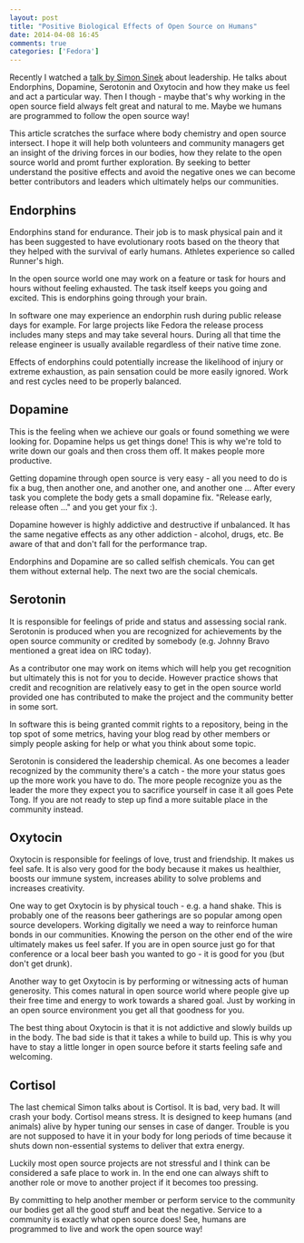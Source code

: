 ```yaml
---
layout: post
title: "Positive Biological Effects of Open Source on Humans"
date: 2014-04-08 16:45
comments: true
categories: ['Fedora']
---
```


Recently I watched a [talk by Simon Sinek](http://www.youtube.com/watch?v=ReRcHdeUG9Y)
about leadership. He talks about Endorphins, Dopamine, Serotonin and Oxytocin
and how they make us feel and act a particular way. Then I though - maybe that's why working
in the open source field always felt great and natural to me. Maybe we humans
are programmed to follow the open source way!

This article scratches the surface where body chemistry and open source intersect.
I hope it will help both volunteers and community managers get an insight of the
driving forces in our bodies, how they relate to the open source world and promt
further exploration. By seeking to better understand the positive effects and avoid
the negative ones we can become better contributors and leaders which ultimately 
helps our communities.


Endorphins
----------

Endorphins stand for endurance. Their job is to mask physical pain and it has been
suggested to have evolutionary roots based on the theory that they helped with the
survival of early humans. Athletes experience so called Runner's high.

In the open source world one may work on a feature or task for hours and hours
without feeling exhausted. The task itself keeps you going and excited.
This is endorphins going through your brain.

In software one may experience an endorphin rush during public release days for example. For large
projects like Fedora the release process includes many steps and may take several hours.
During all that time the release engineer is usually available regardless of their native
time zone.

Effects of endorphins could potentially increase the likelihood of injury or extreme exhaustion,
as pain sensation could be more easily ignored. Work and rest cycles need to be properly balanced.


Dopamine
--------

This is the feeling when we achieve our goals or found something we were looking for.
Dopamine helps us get things done! This is why we're told to write down our goals and then
cross them off. It makes people more productive.

Getting dopamine through open source is very easy - all you need to do is fix a bug,
then another one, and another one, and another one ... After every task you complete the body
gets a small dopamine fix. "Release early, release often ..." and you get your fix :). 

Dopamine however is highly addictive and destructive if unbalanced. It has the same negative
effects as any other addiction - alcohol, drugs, etc. Be aware of that and don't fall for the
performance trap.


Endorphins and Dopamine are so called selfish chemicals. You can get them without external help.
The next two are the social chemicals.


Serotonin
---------

It is responsible for feelings of pride and status and assessing social rank.
Serotonin is produced when you are recognized for achievements by the open source community
or credited by somebody (e.g. Johnny Bravo mentioned a great idea on IRC today).

As a contributor one may work on items which will help you get recognition but ultimately this
is not for you to decide. However practice shows that credit and recognition are relatively easy
to get in the open source world provided one has contributed to make the project and the
community better in some sort.

In software this is being granted commit rights to a repository, being in the top spot of
some metrics, having your blog read by other members or simply people asking for help or 
what you think about some topic.

Serotonin is considered the leadership chemical. As one becomes a leader recognized by the
community there's a catch - the more your status goes up the more work you have to
do. The more people recognize you as the leader the more they expect you to sacrifice yourself
in case it all goes Pete Tong. If you are not ready to step up find a more suitable place in
the community instead.


Oxytocin
--------

Oxytocin is responsible for feelings of love, trust and friendship. It makes us feel safe.
It is also very good for the body because it makes us healthier, boosts our
immune system, increases ability to solve problems and increases creativity.

One way to get Oxytocin is by physical touch - e.g. a hand shake. This is probably one of
the reasons beer gatherings are so popular among open source developers.
Working digitally we need a way to
reinforce human bonds in our communities. Knowing the person on the other end of the wire
ultimately makes us feel safer. If you are in open source just go for that conference or a
local beer bash you wanted to go - it is good for you (but don't get drunk).

Another way to get Oxytocin is by performing or witnessing acts of human generosity. 
This comes natural in open source world where people give up their free time and energy to work towards
a shared goal. Just by working in an open source environment you get all that goodness for you.

The best thing about Oxytocin is that it is not addictive and slowly builds up in the body. 
The bad side is that it takes a while to build up. This is why you have to stay a little longer
in open source before it starts feeling safe and welcoming.



Cortisol
--------

The last chemical Simon talks about is Cortisol. It is bad, very bad. It will crash your body.
Cortisol means stress. It is designed to keep humans (and animals) alive by hyper tuning
our senses in case of danger. Trouble is you are not supposed to have it in your body for
long periods of time because it shuts down non-essential systems to deliver that extra energy.

Luckily most open source projects are not stressful and I think can be considered a safe place
to work in. In the end one can always shift to another role or move to another project if it
becomes too pressing.




By committing
to help another member or perform service to the community our bodies get all the good
stuff and beat the negative. Service to a community is exactly what open source does!
See, humans are programmed to live and work the open source way! 
